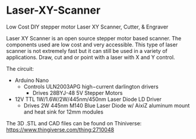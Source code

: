 # Laser-XY-Scanner
Low Cost DIY stepper motor Laser XY Scanner, Cutter, &amp; Engraver

Laser XY Scanner is an open source stepper motor based scanner.
The components used are low cost and very accessible. This type
of laser scanner is not extremely fast but it can still be used in a
variety of applications. Draw, cut and or point with a laser with X and Y control.

The circuit:
  * Arduino Nano
    * Controls ULN2003APG high−current darlington drivers
      * Drives 28BYJ-48 5V Stepper Motors
  * 12V TTL 1W/1.6W/2W/445nm/450nm Laser Diode LD Driver
    * Drives 2W 445nm M140 Blue Laser Diode w/ AixiZ aluminum mount and heat sink for 12mm modules

The 3D .STL and CAD files can be found on Thiniverse: 
https://www.thingiverse.com/thing:2710048
